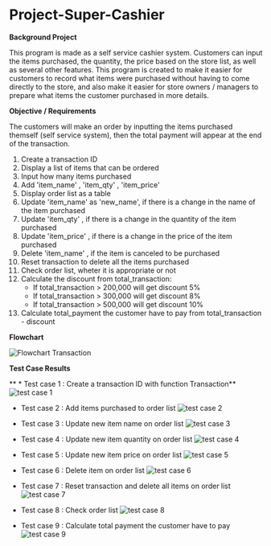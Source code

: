 # Project-Super-Cashier


**Background Project**

This program is made as a self service cashier system. Customers can input the items purchased, the quantity, the price based on the store list, as well as several other features. This program is created to make it easier for customers to record what items were purchased without having to come directly to the store, and also make it easier for store owners / managers to prepare what items the customer purchased in more details.   




**Objective / Requirements**


The customers will make an order by inputting the items purchased themself (self service system), then the total payment will appear at the end of the transaction.

1. Create a transaction ID 
2. Display a list of items that can be ordered 
3. Input how many items purchased
4. Add 'item_name' , 'item_qty' , 'item_price' 
5. Display order list as a table
6. Update 'item_name' as 'new_name', if there is a change in the name of the item purchased
7. Update 'item_qty' , if there is a change in the quantity of the item purchased
8. Update 'item_price' , if there is a change in the price of the item purchased
9. Delete 'item_name' , if the item is canceled to be purchased
10. Reset transaction to delete all the items purchased
11. Check order list, wheter it is appropriate or not
12. Calculate the discount from total_transaction:
    * If total_transaction > 200,000 will get discount 5%
    * If total_transaction > 300,000 will get discount 8%
    * If total_transaction > 500,000 will get discount 10%
13. Calculate total_payment the customer have to pay from total_transaction - discount




**Flowchart**

![Flowchart Transaction](https://user-images.githubusercontent.com/128911434/231216024-cbea8391-551c-482c-9347-0d4da667b01a.png)



**Test Case Results**

** * Test case 1 : Create a transaction ID with function Transaction**
![test case 1](https://user-images.githubusercontent.com/128911434/231819845-62cacfc4-84f5-465a-9655-c622db13663b.png)

* Test case 2 : Add items purchased to order list
![test case 2](https://user-images.githubusercontent.com/128911434/231819889-8b8ebd51-27c4-4781-a8c0-9d709c9f6e90.png)

* Test case 3 : Update new item name on order list
![test case 3](https://user-images.githubusercontent.com/128911434/231820239-74ffd3df-7b38-4e16-b810-cebf9eec5817.png)

* Test case 4 : Update new item quantity on order list
![test case 4](https://user-images.githubusercontent.com/128911434/231820281-0b6743f5-7564-4d48-bf79-3aaaff780ca5.png)

* Test case 5 : Update new item price on order list
![test case 5](https://user-images.githubusercontent.com/128911434/231820787-7c869962-e799-4637-b594-63ed360da9d9.png)

* Test case 6 :  Delete item on order list
![test case 6](https://user-images.githubusercontent.com/128911434/231820829-72a5fb45-69f9-4ab1-a7b1-ae15dd33fa1e.png)

* Test case 7 : Reset transaction and delete all items on order list
![test case 7](https://user-images.githubusercontent.com/128911434/231820885-e1964eb3-cf5d-4c45-9150-863c143845de.png)

* Test case 8 : Check order list
![test case 8](https://user-images.githubusercontent.com/128911434/231820914-2fc409d2-c320-4820-8ac3-7bc0d87f6624.png)

* Test case 9 : Calculate total payment the customer have to pay
![test case 9](https://user-images.githubusercontent.com/128911434/231820953-19e309d5-6194-46ba-b2e0-566aa408c270.png)




